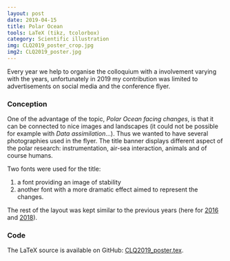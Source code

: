 ```yaml
---
layout: post
date: 2019-04-15
title: Polar Ocean
tools: LaTeX (tikz, tcolorbox)
category: Scientific illustration
img: CLQ2019_poster_crop.jpg
img2: CLQ2019_poster.jpg
---
```


Every year we help to organise the colloquium with a involvement varying with the years, unfortunately in 2019 my contribution was limited to advertisements on social media and the conference flyer.

### Conception

One of the advantage of the topic, *Polar Ocean facing changes*, is that it can be connected to nice images and landscapes (it could not be possible for example with *Data assimilation*...). Thus we wanted to have several photographies used in the flyer. The title banner displays different aspect of the polar research: instrumentation, air-sea interaction, animals and of course humans.

Two fonts were used for the title:
1. a font providing an image of stability
2. another font with a more dramatic effect aimed to represent the changes.

The rest of the layout was kept similar to the previous years (here for [2016](2016-05-01-Colloquium-Flyer) and [2018](2018-05-01-Colloquium-Flyer-2018)).

### Code

The LaTeX source is available on GitHub: [CLQ2019_poster.tex](https://github.com/gher-ulg/Liege-Colloquium-on-Ocean-Dynamics/blob/master/latex/CLQ2019_poster.tex).
